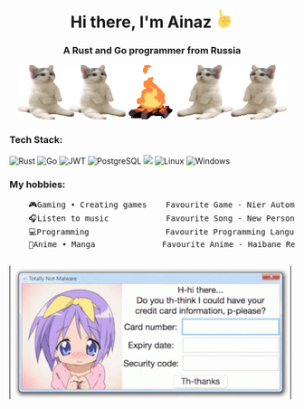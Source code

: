 <h1 align="center">Hi there, I'm Ainaz
<img src="finger.gif" height="32"/></h1>
<h3 align="center">A Rust and Go programmer from Russia</h3>
<p align="center">
  <img alt="Banner" src="cats.gif">
<p\>

<div>
  <h3>Tech Stack:</h4>
  <img src="https://img.shields.io/badge/rust-%23000000.svg?style=for-the-badge&logo=rust&logoColor=white", alt="Rust">
  <img src="https://img.shields.io/badge/go-%2300ADD8.svg?style=for-the-badge&logo=go&logoColor=white", alt="Go">
  <img src="https://img.shields.io/badge/JWT-black?style=for-the-badge&logo=JSON%20web%20tokens", alt="JWT">
  <img src="https://img.shields.io/badge/postgres-%23316192.svg?style=for-the-badge&logo=postgresql&logoColor=white", alt="PostgreSQL">
  <img src="https://img.shields.io/badge/sqlite-%2307405e.svg?style=for-the-badge&logo=sqlite&logoColor=white>, alt="SQLite">
  <img src="https://img.shields.io/badge/Linux-FCC624?style=for-the-badge&logo=linux&logoColor=black", alt="Linux">
  <img src="https://img.shields.io/badge/Windows-0078D6?style=for-the-badge&logo=windows&logoColor=white", alt="Windows">
  
  <h3>My hobbies:</h4>
  <pre>
    🎮Gaming • Creating games    Favourite Game - Nier Automata : OneShot
    🎧Listen to music            Favourite Song - New Person, Same Old Mistakes by Tame Impala
    💻Programming                Favourite Programming Language - Rust
    👺Anime • Manga              Favourite Anime - Haibane Renmei
  </pre>
</div>
<img src="credit-card.gif">


<!--
**TotallyNotAinaz/TotallyNotAinaz** is a ✨ _special_ ✨ repository because its `README.md` (this file) appears on your GitHub profile.

Here are some ideas to get you started:

- 🔭 I’m currently working on ...
- 🌱 I’m currently learning ...
- 👯 I’m looking to collaborate on ...
- 🤔 I’m looking for help with ...
- 💬 Ask me about ...
- 📫 How to reach me: ...
- 😄 Pronouns: ...
- ⚡ Fun fact: ...
-->
